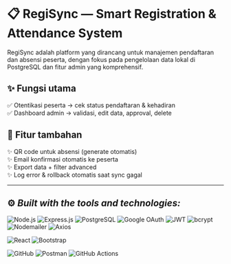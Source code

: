# 📋 **RegiSync — Smart Registration & Attendance System**

RegiSync adalah platform yang dirancang untuk manajemen pendaftaran dan absensi peserta, dengan fokus pada pengelolaan data lokal di PostgreSQL dan fitur admin yang komprehensif.

## ✨ Fungsi utama
✅ Otentikasi peserta → cek status pendaftaran & kehadiran  
✅ Dashboard admin → validasi, edit data, approval, delete  

## 🔧 Fitur tambahan
✨ QR code untuk absensi (generate otomatis)  
✨ Email konfirmasi otomatis ke peserta  
✨ Export data + filter advanced  
✨ Log error & rollback otomatis saat sync gagal  

---

## ⚙️ *Built with the tools and technologies:*

![Node.js](https://img.shields.io/badge/Node.js-339933?logo=node.js&logoColor=white)
![Express.js](https://img.shields.io/badge/Express.js-000000?logo=express&logoColor=white)
![PostgreSQL](https://img.shields.io/badge/PostgreSQL-336791?logo=postgresql&logoColor=white)
![Google OAuth](https://img.shields.io/badge/Google%20OAuth-4285F4?logo=google&logoColor=white)
![JWT](https://img.shields.io/badge/JWT-000000?logo=json-web-tokens&logoColor=white)
![bcrypt](https://img.shields.io/badge/bcrypt-FFCA28?logo=javascript&logoColor=black)
![Nodemailer](https://img.shields.io/badge/Nodemailer-ffcc00?logo=mail.ru&logoColor=white)
![Axios](https://img.shields.io/badge/Axios-5A29E4?logo=axios&logoColor=white)

![React](https://img.shields.io/badge/React-61DAFB?logo=react&logoColor=white)
![Bootstrap](https://img.shields.io/badge/Bootstrap-563D7C?logo=bootstrap&logoColor=white)

![GitHub](https://img.shields.io/badge/GitHub-181717?logo=github&logoColor=white)
![Postman](https://img.shields.io/badge/Postman-FF6C37?logo=postman&logoColor=white)
![GitHub Actions](https://img.shields.io/badge/GitHub%20Actions-2088FF?logo=github-actions&logoColor=white)
